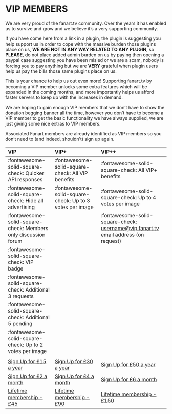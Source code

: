 # __VIP MEMBERS__

We are very proud of the fanart.tv community. Over the years it has enabled us to survive and grow and we believe it’s a very supporting community.


If you have come here from a link in a plugin, the plugin is suggesting you help support us in order to cope with the massive burden those plugins place on us, __WE ARE NOT IN ANY WAY RELATED TO ANY PLUGIN__, so __PLEASE__, do not place added admin burden on us by paying then opening a paypal case suggesting you have been misled or we are a scam, nobody is forcing you to pay anything but we are __VERY__ grateful when plugin users help us pay the bills those same plugins place on us.

This is your chance to help us out even more! Supporting fanart.tv by becoming a VIP member unlocks some extra features which will be expanded in the coming months, and more importantly helps us afford faster servers to keep up with the increases in demand.

We are hoping to gain enough VIP members that we don’t have to show the donation begging banner all the time, however you don’t have to become a VIP member to get the basic functionality we have always supplied, we are just giving some nice extras to VIP members.

Associated Fanart members are already identified as VIP members so you don’t need to (and indeed, shouldn’t) sign up again.


| VIP                                                            | VIP+                                                     | VIP++                                                                             |
| :--------------------------------------------------------------| :------------------------------------------------------- | :-------------------------------------------------------------------------------- |
| :fontawesome-solid-square-check: Quicker API responses         | :fontawesome-solid-square-check: All VIP benefits        | :fontawesome-solid-square-check: All VIP+ benefits                                |
| :fontawesome-solid-square-check: Hide all advertising          | :fontawesome-solid-square-check: Up to 3 votes per image | :fontawesome-solid-square-check: Up to 4 votes per image                          |
| :fontawesome-solid-square-check: Members only discussion forum |                                                          | :fontawesome-solid-square-check: username@vip.fanart.tv email address (on request)|
| :fontawesome-solid-square-check: VIP badge                     |                                                          |                                                                                   |
| :fontawesome-solid-square-check: Additional 3 requests         |                                                          |                                                                                   |
| :fontawesome-solid-square-check: Additional 5 pending          |                                                          |                                                                                   |
| :fontawesome-solid-square-check: Up to 2 votes per image       |                                                          |                                                                                   |
|                                                                |                                                          |                                                                                   |
| [Sign Up for £15 a year](https://fanart.tv/membership-account/membership-checkout/?level=6) | [Sign Up for £30 a year](https://fanart.tv/membership-account/membership-checkout/?level=1)                                   | [Sign Up for £50 a year](https://fanart.tv/membership-account/membership-checkout/?level=2)                                                            |
|  [Sign Up for £2 a month](https://fanart.tv/membership-account/membership-checkout/?level=7)                                        | [Sign Up for £4 a month](https://fanart.tv/membership-account/membership-checkout/?level=8)                                   | [Sign Up for £6 a month](https://fanart.tv/membership-account/membership-checkout/?level=9)                                                            |
|  [Lifetime membership - £45](https://fanart.tv/membership-account/membership-checkout/?level=10)                                     | [Lifetime membership - £90](https://fanart.tv/membership-account/membership-checkout/?level=11)                                | [Lifetime membership - £150](https://fanart.tv/membership-account/membership-checkout/?level=12)                                                        |

 
 
 

